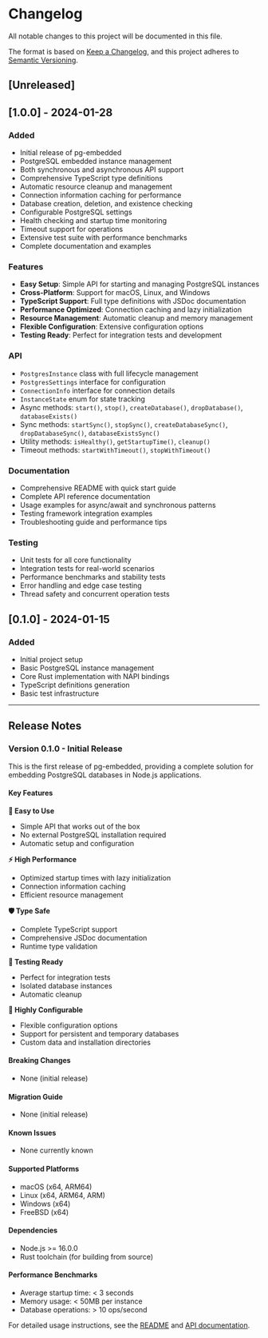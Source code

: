 # Changelog

All notable changes to this project will be documented in this file.

The format is based on [Keep a Changelog](https://keepachangelog.com/en/1.0.0/),
and this project adheres to [Semantic Versioning](https://semver.org/spec/v2.0.0.html).

## [Unreleased]

## [1.0.0] - 2024-01-28

### Added
- Initial release of pg-embedded
- PostgreSQL embedded instance management
- Both synchronous and asynchronous API support
- Comprehensive TypeScript type definitions
- Automatic resource cleanup and management
- Connection information caching for performance
- Database creation, deletion, and existence checking
- Configurable PostgreSQL settings
- Health checking and startup time monitoring
- Timeout support for operations
- Extensive test suite with performance benchmarks
- Complete documentation and examples

### Features
- **Easy Setup**: Simple API for starting and managing PostgreSQL instances
- **Cross-Platform**: Support for macOS, Linux, and Windows
- **TypeScript Support**: Full type definitions with JSDoc documentation
- **Performance Optimized**: Connection caching and lazy initialization
- **Resource Management**: Automatic cleanup and memory management
- **Flexible Configuration**: Extensive configuration options
- **Testing Ready**: Perfect for integration tests and development

### API
- `PostgresInstance` class with full lifecycle management
- `PostgresSettings` interface for configuration
- `ConnectionInfo` interface for connection details
- `InstanceState` enum for state tracking
- Async methods: `start()`, `stop()`, `createDatabase()`, `dropDatabase()`, `databaseExists()`
- Sync methods: `startSync()`, `stopSync()`, `createDatabaseSync()`, `dropDatabaseSync()`, `databaseExistsSync()`
- Utility methods: `isHealthy()`, `getStartupTime()`, `cleanup()`
- Timeout methods: `startWithTimeout()`, `stopWithTimeout()`

### Documentation
- Comprehensive README with quick start guide
- Complete API reference documentation
- Usage examples for async/await and synchronous patterns
- Testing framework integration examples
- Troubleshooting guide and performance tips

### Testing
- Unit tests for all core functionality
- Integration tests for real-world scenarios
- Performance benchmarks and stability tests
- Error handling and edge case testing
- Thread safety and concurrent operation tests

## [0.1.0] - 2024-01-15

### Added
- Initial project setup
- Basic PostgreSQL instance management
- Core Rust implementation with NAPI bindings
- TypeScript definitions generation
- Basic test infrastructure

---

## Release Notes

### Version 0.1.0 - Initial Release

This is the first release of pg-embedded, providing a complete solution for embedding PostgreSQL databases in Node.js applications.

#### Key Features

**🚀 Easy to Use**
- Simple API that works out of the box
- No external PostgreSQL installation required
- Automatic setup and configuration

**⚡ High Performance**
- Optimized startup times with lazy initialization
- Connection information caching
- Efficient resource management

**🛡️ Type Safe**
- Complete TypeScript support
- Comprehensive JSDoc documentation
- Runtime type validation

**🧪 Testing Ready**
- Perfect for integration tests
- Isolated database instances
- Automatic cleanup

**🔧 Highly Configurable**
- Flexible configuration options
- Support for persistent and temporary databases
- Custom data and installation directories

#### Breaking Changes
- None (initial release)

#### Migration Guide
- None (initial release)

#### Known Issues
- None currently known

#### Supported Platforms
- macOS (x64, ARM64)
- Linux (x64, ARM64, ARM)
- Windows (x64)
- FreeBSD (x64)

#### Dependencies
- Node.js >= 16.0.0
- Rust toolchain (for building from source)

#### Performance Benchmarks
- Average startup time: < 3 seconds
- Memory usage: < 50MB per instance
- Database operations: > 10 ops/second

For detailed usage instructions, see the [README](README.md) and [API documentation](API.md).